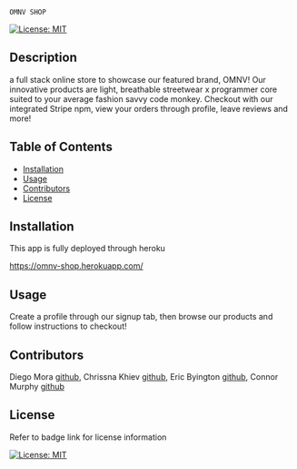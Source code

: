    OMNV SHOP


[![License: MIT](https://img.shields.io/badge/License-MIT-yellow.svg)](https://opensource.org/licenses/MIT)

## Description

a full stack online store to showcase our featured brand, OMNV! Our innovative products are light, breathable streetwear x programmer core suited to your average fashion savvy code monkey. Checkout with our integrated Stripe npm, view your orders through profile, leave reviews and more!

## Table of Contents

- [Installation](#Installation)
- [Usage](#Usage)
- [Contributors](#Contributors)
- [License](#License)

## Installation

This app is fully deployed through heroku

https://omnv-shop.herokuapp.com/

## Usage

Create a profile through our signup tab, then browse our products and follow instructions to checkout!

## Contributors

Diego Mora [github](https://github.com/Stiicer), 
Chrissna Khiev [github](https://github.com/ChrissnaKhiev), 
Eric Byington [github](https://github.com/Ebyington), 
Connor Murphy [github](https://github.com/ConnorMurphy9)

## License

Refer to badge link for license information

[![License: MIT](https://img.shields.io/badge/License-MIT-yellow.svg)](https://opensource.org/licenses/MIT)



